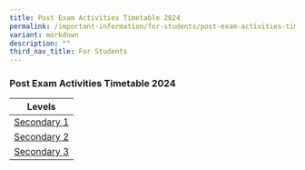 ```yaml
---
title: Post Exam Activities Timetable 2024
permalink: /important-information/for-students/post-exam-activities-timetable-2024/
variant: markdown
description: ""
third_nav_title: For Students
---
```

### 	Post Exam Activities Timetable 2024

| Levels |
| -------- | 
| [Secondary 1](https://drive.google.com/file/d/1e4ZTM2ATZ9Psnx9C4cN1R9zec_GlrL0M/view?usp=drive_link)     | 
| [Secondary 2](https://drive.google.com/file/d/1whevVg3WBhYdWFt1sZFn6ZDOFOx-B_nL/view?usp=drive_link)     | 
| [Secondary 3](https://drive.google.com/file/d/17t52-MGYbZl1991_FRq7nzTJqwk0G1rN/view?usp=drive_link)    |   